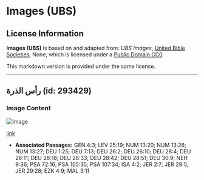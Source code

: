 # Images (UBS)

## License Information

**Images (UBS)** is based on and adapted from: _UBS Images_, [United Bible Societies](https://unitedbiblesocieties.org/), None, which is licensed under a [Public Domain CC0](https://creativecommons.org/public-domain/cc0/).

This markdown version is provided under the same license.



--------------------------------

## رأس الذرة (id: 293429)

### Image Content

![Image](https://cdn.aquifer.bible/aquifer-content/resources/Media/WEB-0822_sorghum_head.jpg)

[link](https://cdn.aquifer.bible/aquifer-content/resources/Media/WEB-0822_sorghum_head.jpg)

* **Associated Passages:** GEN 4:3; LEV 25:19; NUM 13:20; NUM 13:26; NUM 13:27; DEU 1:25; DEU 7:13; DEU 26:2; DEU 26:10; DEU 28:4; DEU 28:11; DEU 28:18; DEU 28:33; DEU 28:42; DEU 28:51; DEU 30:9; NEH 9:36; PSA 72:16; PSA 105:35; PSA 107:34; ISA 4:2; JER 2:7; JER 29:5; JER 29:28; EZK 4:9; MAL 3:11

